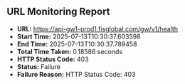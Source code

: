 ## URL Monitoring Report

- **URL:** https://api-gw1-prod1.fisglobal.com/gw/v1/health
- **Start Time:** 2025-07-13T10:30:37.603598
- **End Time:** 2025-07-13T10:30:37.789458
- **Total Time Taken:** 0.18586 seconds
- **HTTP Status Code:** 403
- **Status:** Failure
- **Failure Reason:** HTTP Status Code: 403
